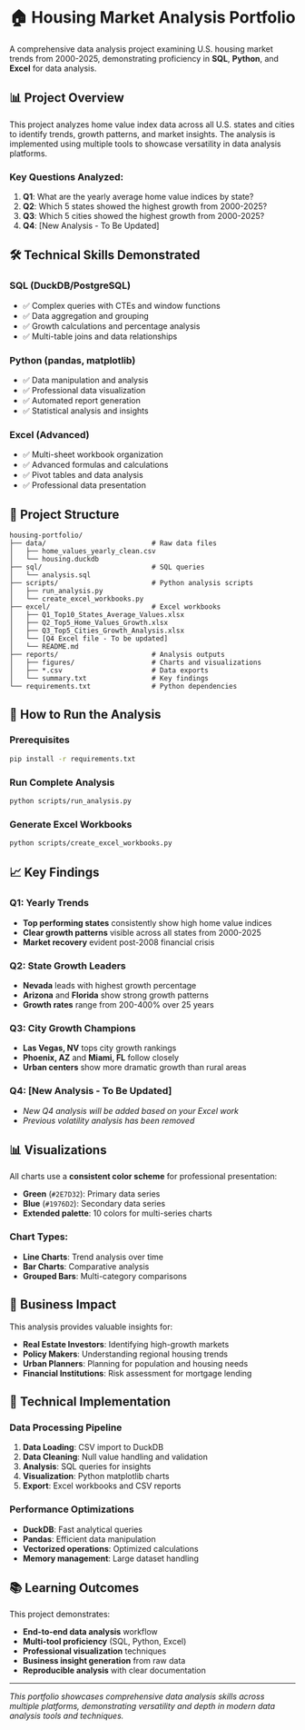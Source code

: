 # 🏠 Housing Market Analysis Portfolio

A comprehensive data analysis project examining U.S. housing market trends from 2000-2025, demonstrating proficiency in **SQL**, **Python**, and **Excel** for data analysis.

## 📊 Project Overview

This project analyzes home value index data across all U.S. states and cities to identify trends, growth patterns, and market insights. The analysis is implemented using multiple tools to showcase versatility in data analysis platforms.

### Key Questions Analyzed:
1. **Q1**: What are the yearly average home value indices by state?
2. **Q2**: Which 5 states showed the highest growth from 2000-2025?
3. **Q3**: Which 5 cities showed the highest growth from 2000-2025?
4. **Q4**: [New Analysis - To Be Updated]

## 🛠️ Technical Skills Demonstrated

### SQL (DuckDB/PostgreSQL)
- ✅ Complex queries with CTEs and window functions
- ✅ Data aggregation and grouping
- ✅ Growth calculations and percentage analysis
- ✅ Multi-table joins and data relationships

### Python (pandas, matplotlib)
- ✅ Data manipulation and analysis
- ✅ Professional data visualization
- ✅ Automated report generation
- ✅ Statistical analysis and insights

### Excel (Advanced)
- ✅ Multi-sheet workbook organization
- ✅ Advanced formulas and calculations
- ✅ Pivot tables and data analysis
- ✅ Professional data presentation

## 📁 Project Structure

```
housing-portfolio/
├── data/                          # Raw data files
│   ├── home_values_yearly_clean.csv
│   └── housing.duckdb
├── sql/                           # SQL queries
│   └── analysis.sql
├── scripts/                       # Python analysis scripts
│   ├── run_analysis.py
│   └── create_excel_workbooks.py
├── excel/                         # Excel workbooks
│   ├── Q1_Top10_States_Average_Values.xlsx
│   ├── Q2_Top5_Home_Values_Growth.xlsx
│   ├── Q3_Top5_Cities_Growth_Analysis.xlsx
│   └── [Q4 Excel file - To be updated]
│   └── README.md
├── reports/                       # Analysis outputs
│   ├── figures/                   # Charts and visualizations
│   ├── *.csv                      # Data exports
│   └── summary.txt                # Key findings
└── requirements.txt               # Python dependencies
```

## 🚀 How to Run the Analysis

### Prerequisites
```bash
pip install -r requirements.txt
```

### Run Complete Analysis
```bash
python scripts/run_analysis.py
```

### Generate Excel Workbooks
```bash
python scripts/create_excel_workbooks.py
```

## 📈 Key Findings

### Q1: Yearly Trends
- **Top performing states** consistently show high home value indices
- **Clear growth patterns** visible across all states from 2000-2025
- **Market recovery** evident post-2008 financial crisis

### Q2: State Growth Leaders
- **Nevada** leads with highest growth percentage
- **Arizona** and **Florida** show strong growth patterns
- **Growth rates** range from 200-400% over 25 years

### Q3: City Growth Champions
- **Las Vegas, NV** tops city growth rankings
- **Phoenix, AZ** and **Miami, FL** follow closely
- **Urban centers** show more dramatic growth than rural areas

### Q4: [New Analysis - To Be Updated]
- *New Q4 analysis will be added based on your Excel work*
- *Previous volatility analysis has been removed*


## 📊 Visualizations

All charts use a **consistent color scheme** for professional presentation:
- **Green** (`#2E7D32`): Primary data series
- **Blue** (`#1976D2`): Secondary data series
- **Extended palette**: 10 colors for multi-series charts

### Chart Types:
- **Line Charts**: Trend analysis over time
- **Bar Charts**: Comparative analysis
- **Grouped Bars**: Multi-category comparisons

## 💼 Business Impact

This analysis provides valuable insights for:
- **Real Estate Investors**: Identifying high-growth markets
- **Policy Makers**: Understanding regional housing trends
- **Urban Planners**: Planning for population and housing needs
- **Financial Institutions**: Risk assessment for mortgage lending

## 🔧 Technical Implementation

### Data Processing Pipeline
1. **Data Loading**: CSV import to DuckDB
2. **Data Cleaning**: Null value handling and validation
3. **Analysis**: SQL queries for insights
4. **Visualization**: Python matplotlib charts
5. **Export**: Excel workbooks and CSV reports

### Performance Optimizations
- **DuckDB**: Fast analytical queries
- **Pandas**: Efficient data manipulation
- **Vectorized operations**: Optimized calculations
- **Memory management**: Large dataset handling

## 📚 Learning Outcomes

This project demonstrates:
- **End-to-end data analysis** workflow
- **Multi-tool proficiency** (SQL, Python, Excel)
- **Professional visualization** techniques
- **Business insight generation** from raw data
- **Reproducible analysis** with clear documentation

---

*This portfolio showcases comprehensive data analysis skills across multiple platforms, demonstrating versatility and depth in modern data analysis tools and techniques.*

